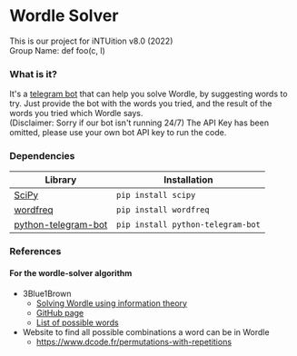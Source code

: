 # Wordle Solver
This is our project for iNTUition v8.0 (2022)\
Group Name: def foo(c, l)

### What is it?
It's a [telegram bot](https://t.me/WdSolver_bot) that can help you solve Wordle, by suggesting words to try. Just provide the bot with the words you tried, and the result of the words you tried which Wordle says.\
(Disclaimer: Sorry if our bot isn't running 24/7)
The API Key has been omitted, please use your own bot API key to run the code.

### Dependencies
|Library|Installation|
|---|---|
| [SciPy](https://pypi.org/project/scipy/) | `pip install scipy` |
| [wordfreq](https://pypi.org/project/wordfreq/) | `pip install wordfreq` |
| [python-telegram-bot](https://pypi.org/project/python-telegram-bot/) | `pip install python-telegram-bot` |


### References
#### For the wordle-solver algorithm
  - 3Blue1Brown
    - [Solving Wordle using information theory](https://www.youtube.com/watch?v=v68zYyaEmEA&t=720s)
    - [GitHub page](https://github.com/3b1b/videos/tree/master/_2022/wordle)
    - [List of possible words](https://github.com/3b1b/videos/blob/master/_2022/wordle/data/allowed_words.txt)
  - Website to find all possible combinations a word can be in Wordle
    - https://www.dcode.fr/permutations-with-repetitions

